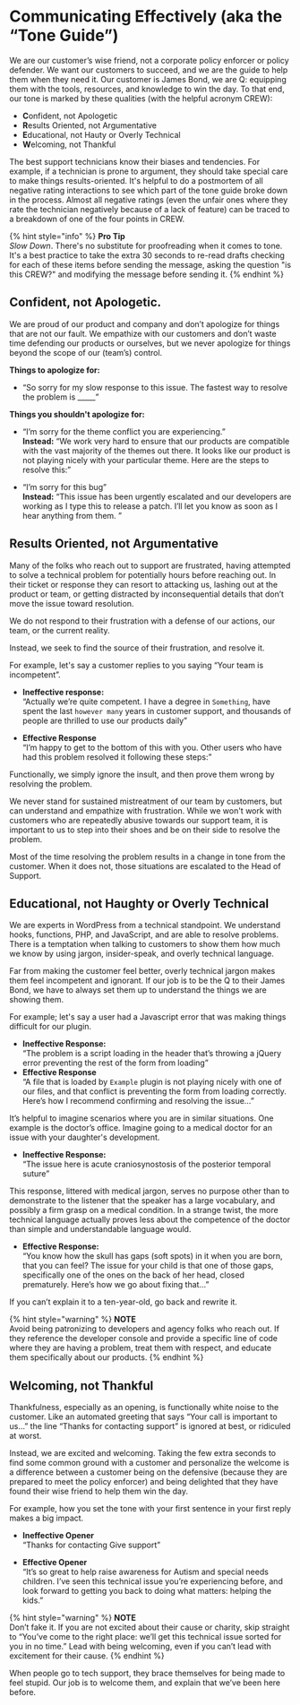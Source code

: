 # Communicating Effectively (aka the “Tone Guide”)

We are our customer’s wise friend, not a corporate policy enforcer or policy defender. We want our customers to succeed, and we are the guide to help them when they need it. Our customer is James Bond, we are Q: equipping them with the tools, resources, and knowledge to win the day. To that end, our tone is marked by these qualities (with the helpful acronym CREW):

* **C**onfident, not Apologetic
* **R**esults Oriented, not Argumentative
* **E**ducational, not Hauty or Overly Technical
* **W**elcoming, not Thankful

The best support technicians know their biases and tendencies. For example, if a technician is prone to argument, they should take special care to make things results-oriented. It's helpful to do a postmortem of all negative rating interactions to see which part of the tone guide broke down in the process. Almost all negative ratings (even the unfair ones where they rate the technician negatively because of a lack of feature) can be traced to a breakdown of one of the four points in CREW. 

{% hint style="info" %} **Pro Tip**  
_Slow Down_. There's no substitute for proofreading when it comes to tone. It's a best practice to take the extra 30 seconds to re-read drafts checking for each of these items before sending the message, asking the question "is this CREW?" and modifying the message before sending it. {% endhint %}
 
## Confident, not Apologetic.

We are proud of our product and company and don’t apologize for things that are not our fault. We empathize with our customers and don’t waste time defending our products or ourselves, but we never apologize for things beyond the scope of our (team’s) control.

**Things to apologize for:**

* “So sorry for my slow response to this issue. The fastest way to resolve the problem is _____”

**Things you shouldn't apologize for:**
* “I’m sorry for the theme conflict you are experiencing.”  
 **Instead:** “We work very hard to ensure that our products are compatible with the vast majority of the themes out there. It looks like our product is not playing nicely with your particular theme. Here are the steps to resolve this:”
 
* “I’m sorry for this bug”  
**Instead:** 
“This issue has been urgently escalated and our developers are working as I type this to release a patch. I’ll let you know as soon as I hear anything from them. ”

## Results Oriented, not Argumentative

Many of the folks who reach out to support are frustrated, having attempted to solve a technical problem for potentially hours before reaching out. In their ticket or response they can resort to attacking us, lashing out at the product or team, or getting distracted by inconsequential details that don’t move the issue toward resolution.

We do not respond to their frustration with a defense of our actions, our team, or the current reality. 

Instead, we seek to find the source of their frustration, and resolve it. 

For example, let's say a customer replies to you saying “Your team is incompetent”.

* **Ineffective response:**  
“Actually we’re quite competent. I have a degree in `Something`, have spent the last `however many` years in customer support, and thousands of people are thrilled to use our products daily”
 
* **Effective Response**  
“I’m happy to get to the bottom of this with you. Other users who have had this problem resolved it following these steps:”

Functionally, we simply ignore the insult, and then prove them wrong by resolving the problem. 

We never stand for sustained mistreatment of our team by customers, but can understand and empathize with frustration. While we won't work with customers who are repeatedly abusive towards our support team, it is important to us to step into their shoes and be on their side to resolve the problem. 

Most of the time resolving the problem results in a change in tone from the customer. When it does not, those situations are escalated to the Head of Support. 

## Educational, not Haughty or Overly Technical

We are experts in WordPress from a technical standpoint. We understand hooks, functions, PHP, and JavaScript, and are able to resolve problems. There is a temptation when talking to customers to show them how much we know by using jargon, insider-speak, and overly technical language. 

Far from making the customer feel better, overly technical jargon makes them feel incompetent and ignorant. If our job is to be the Q to their James Bond, we have to always set them up to understand the things we are showing them. 

For example; let's say a user had a Javascript error that was making things difficult for our plugin.
* **Ineffective Response:**  
“The problem is a script loading in the header that’s throwing a jQuery error preventing the rest of the form from loading”
* **Effective Response**  
“A file that is loaded by `Example` plugin is not playing nicely with one of our files, and that conflict is preventing the form from loading correctly. Here’s how I recommend confirming and resolving the issue…”

It’s helpful to imagine scenarios where you are in similar situations. One example is the doctor’s office. Imagine going to a medical doctor for an issue with your daughter's development.

* **Ineffective Response:**  
“The issue here is acute craniosynostosis of the posterior temporal suture” 

This response, littered with medical jargon, serves no purpose other than to demonstrate to the listener that the speaker has a large vocabulary, and possibly a firm grasp on a medical condition. In a strange twist, the more technical language actually proves less about the competence of the doctor than simple and understandable language would.

* **Effective Response:**  
“You know how the skull has gaps (soft spots) in it when you are born, that you can feel? The issue for your child is that one of those gaps, specifically one of the ones on the back of her head, closed prematurely. Here’s how we go about fixing that...”

If you can’t explain it to a ten-year-old, go back and rewrite it. 

{% hint style="warning" %} **NOTE**  
 Avoid being patronizing to developers and agency folks who reach out. If they reference the developer console and provide a specific line of code where they are having a problem, treat them with respect, and educate them specifically about our products. {% endhint %}

## Welcoming, not Thankful

Thankfulness, especially as an opening, is functionally white noise to the customer. Like an automated greeting that says “Your call is important to us…” the line “Thanks for contacting support” is ignored at best, or ridiculed at worst.

Instead, we are excited and welcoming. Taking the few extra seconds to find some common ground with a customer and personalize the welcome is a difference between a customer being on the defensive (because they are prepared to meet the policy enforcer) and being delighted that they have found their wise friend to help them win the day.

For example, how you set the tone with your first sentence in your first reply makes a big impact. 

* **Ineffective Opener**  
“Thanks for contacting Give support”

* **Effective Opener**  
“It’s so great to help raise awareness for Autism and special needs children. I’ve seen this technical issue you’re experiencing before, and look forward to getting you back to doing what matters: helping the kids.” 

{% hint style="warning" %} **NOTE**  
 Don’t fake it. If you are not excited about their cause or charity, skip straight to “You’ve come to the right place: we’ll get this technical issue sorted for you in no time.” Lead with being welcoming, even if you can’t lead with excitement for their cause. {% endhint %}
 
When people go to tech support, they brace themselves for being made to feel stupid. Our job is to welcome them, and explain that we’ve been here before. 
